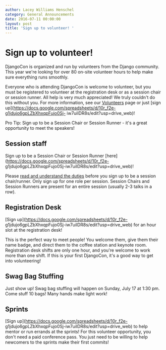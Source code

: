 ```yaml
---
author: Lacey Williams Henschel
category: General Announcements
date: 2016-07-11 00:00:00
layout: post
title: 'Sign up to volunteer! '
---
```


# Sign up to volunteer!

DjangoCon is organized and run by volunteers from the Django community. This
year we're looking for over 80 on-site volunteer hours to help make sure
everything runs smoothly.

Everyone who is attending DjangoCon is welcome to volunteer, but you must be
registered to volunteer at the registration desk or as a session chair or
session runner. All help is very much appreciated! We truly couldn't do this
without you. For more information, see our
[Volunteers](https://2016.djangocon.us/volunteers) page or just [sign
up](https://docs.google.com/spreadsheets/d/10r_f2e-g1jdujo6gpLZbXhxqpFujo0Sj-
iw7uilDR8s/edit?usp=drive_web)!

Pro Tip: Sign up to be a Session Chair or Session Runner - it's a great
opportunity to meet the speakers!

## Session staff

Sign up to be a Session Chair or Session Runner
[here](https://docs.google.com/spreadsheets/d/10r_f2e-
g1jdujo6gpLZbXhxqpFujo0Sj-iw7uilDR8s/edit?usp=drive_web)!

Please [read and understand the
duties](https://2016.djangocon.us/volunteers/handbook) before you sign up to
be a session chair/runner. Only sign up for one role per session. Session
Chairs and Session Runners are present for an entire session (usually 2-3
talks in a row).

## Registration Desk

[Sign up](https://docs.google.com/spreadsheets/d/10r_f2e-
g1jdujo6gpLZbXhxqpFujo0Sj-iw7uilDR8s/edit?usp=drive_web) for an hour slot at
the registration desk!

This is the perfect way to meet people! You welcome them, give them their name
badge, and direct them to the coffee station and keynote room. Registration
desk shifts are only one hour, and you're welcome to work more than one shift.
If this is your first DjangoCon, it's a good way to get into volunteering!

## Swag Bag Stuffing

Just show up! Swag bag stuffing will happen on Sunday, July 17 at 1:30 pm.
Come stuff 10 bags! Many hands make light work!

## Sprints

[Sign up](https://docs.google.com/spreadsheets/d/10r_f2e-
g1jdujo6gpLZbXhxqpFujo0Sj-iw7uilDR8s/edit?usp=drive_web) to help mentor or run
errands at the sprints! For this volunteer opportunity, you don't need a paid
conference pass. You just need to be willing to help newcomers to the sprints
make their first commits!